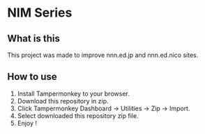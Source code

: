 # NIM Series

## What is this
This project was made to improve nnn.ed.jp and nnn.ed.nico sites.

## How to use
1. Install Tampermonkey to your browser.
1. Download this repository in zip.
1. Click Tampermonkey Dashboard -> Utilities -> Zip -> Import.
1. Select downloaded this repository zip file.
1. Enjoy !


